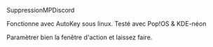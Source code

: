 SuppressionMPDiscord

Fonctionne avec AutoKey sous linux.
Testé avec Pop!OS & KDE-néon

Paramètrer bien la fenêtre d'action et laissez faire.

